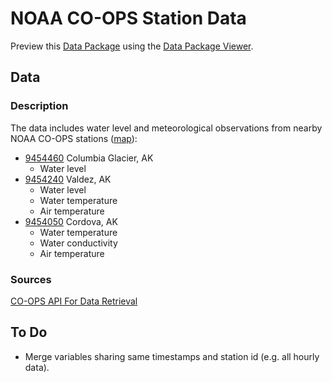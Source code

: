 # NOAA CO-OPS Station Data

Preview this [Data Package](http://specs.frictionlessdata.io/data-packages/) using the [Data Package Viewer](http://data.okfn.org/tools/view?url=https://raw.githubusercontent.com/ezwelty/cg-data/master/noaa-coops).

## Data

### Description

The data includes water level and meteorological observations from nearby NOAA CO-OPS stations ([map](http://tidesandcurrents.noaa.gov/map/index.shtml?lat=60.82951910015283&lng=-147.1247863769531&zoom=9&type=VerifiedData)):

- [9454460](https://tidesandcurrents.noaa.gov/inventory.html?id=9454460) Columbia Glacier, AK
  - Water level
- [9454240](https://tidesandcurrents.noaa.gov/inventory.html?id=9454240) Valdez, AK
  - Water level
  - Water temperature
  - Air temperature
- [9454050](https://tidesandcurrents.noaa.gov/inventory.html?id=9454050) Cordova, AK
  - Water temperature
  - Water conductivity
  - Air temperature

### Sources

[CO-OPS API For Data Retrieval](https://tidesandcurrents.noaa.gov/api/)

## To Do

- Merge variables sharing same timestamps and station id (e.g. all hourly data).
